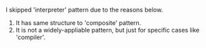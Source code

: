 I skipped 'interpreter' pattern due to the reasons below.

1. It has same structure to 'composite' pattern.
2. It is not a widely-appliable pattern, but just for specific cases like 'compiler'.
